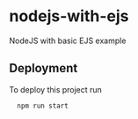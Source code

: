 # nodejs-with-ejs
NodeJS with basic EJS example

## Deployment

To deploy this project run

```bash
  npm run start
```